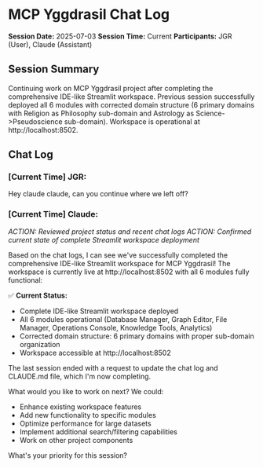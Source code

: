 # MCP Yggdrasil Chat Log
**Session Date:** 2025-07-03
**Session Time:** Current
**Participants:** JGR (User), Claude (Assistant)

## Session Summary
Continuing work on MCP Yggdrasil project after completing the comprehensive IDE-like Streamlit workspace. Previous session successfully deployed all 6 modules with corrected domain structure (6 primary domains with Religion as Philosophy sub-domain and Astrology as Science->Pseudoscience sub-domain). Workspace is operational at http://localhost:8502.

## Chat Log

### [Current Time] JGR:
Hey claude claude, can you continue where we left off?

### [Current Time] Claude:
*ACTION: Reviewed project status and recent chat logs*
*ACTION: Confirmed current state of complete Streamlit workspace deployment*

Based on the chat logs, I can see we've successfully completed the comprehensive IDE-like Streamlit workspace for MCP Yggdrasil! The workspace is currently live at http://localhost:8502 with all 6 modules fully functional:

✅ **Current Status:**
- Complete IDE-like Streamlit workspace deployed
- All 6 modules operational (Database Manager, Graph Editor, File Manager, Operations Console, Knowledge Tools, Analytics)
- Corrected domain structure: 6 primary domains with proper sub-domain organization
- Workspace accessible at http://localhost:8502

The last session ended with a request to update the chat log and CLAUDE.md file, which I'm now completing.

What would you like to work on next? We could:
- Enhance existing workspace features
- Add new functionality to specific modules
- Optimize performance for large datasets
- Implement additional search/filtering capabilities
- Work on other project components

What's your priority for this session?